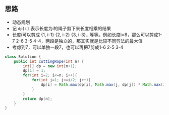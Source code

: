 ##  思路
- 动态规划
- 记 `dp[i]` 表示长度为i的绳子剪下来长度相乘的结果
- 长度i可以剪成 {1, i-1} {2, i-2} {3, i-3}...等等。例如长度i=8，那么可以剪成1-7  2-6  3-5  4-4，两段是独立的，那其实就是比较不同剪法的最大值
- 考虑到7，可以单独一段7，也可以再把7剪成1-6 2-5 3-4


```java
class Solution {
    public int cuttingRope(int n) {
        int[] dp = new int[n+1];
        dp[1] = 1;
        for(int i=2; i<=n; i++){
            for(int j=1; j<=i/2; j++){
                dp[i] = Math.max(dp[i], Math.max(j, dp[j]) * Math.max(i-j, dp[i-j]));
            }
        }
        return dp[n];
    }
}
```